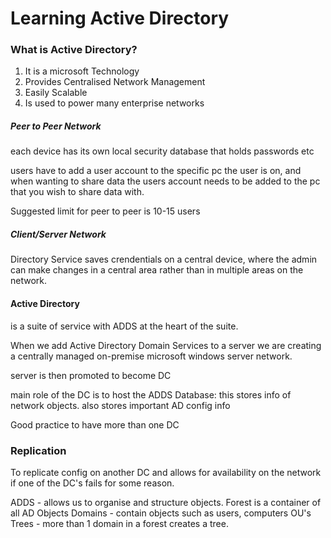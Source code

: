 # Learning Active Directory

### What is Active Directory?

1. It is a microsoft Technology
2. Provides Centralised Network Management
3. Easily Scalable
4. Is used to power many enterprise networks

##### Peer to Peer Network
each device has its own local security database that holds passwords etc

users have to add a user account to the specific pc the user is on, and when wanting to share data the users account needs to be added to the pc that you wish to share data with.

Suggested limit for peer to peer is 10-15 users

##### Client/Server Network
Directory Service saves crendentials on a central device, where the admin can make changes in a central area rather than in multiple areas on the network.

#### Active Directory
is a suite of service with ADDS at the heart of the suite.

When we add Active Directory Domain Services to a server we are creating a centrally managed on-premise microsoft windows server network.

server is then promoted to become DC

main role of the DC is to host the ADDS Database:
this stores info of network objects.
also stores important AD config info

Good practice to have more than one DC

### Replication
To replicate config on another DC and allows for availability on the network if one of the DC's fails for some reason.

ADDS - allows us to organise and structure objects.
Forest is a container of all AD Objects
Domains - contain objects such as users, computers OU's
Trees - more than 1 domain in a forest creates a tree.


